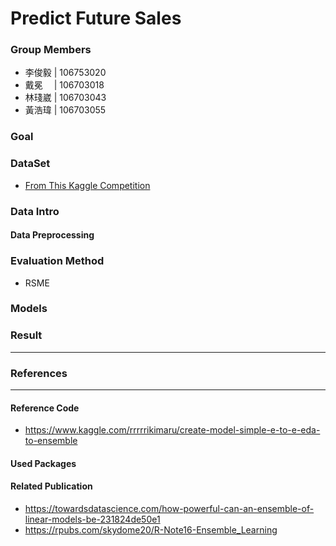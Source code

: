 # Predict Future Sales

### Group Members
- 李俊毅 | 106753020
- 戴冕　 | 106703018
- 林琖崴 | 106703043
- 黃浩瑋 | 106703055

### Goal

### DataSet
- [From This Kaggle Competition](https://www.kaggle.com/c/competitive-data-science-predict-future-sales/overview)

### Data Intro

#### Data Preprocessing

### Evaluation Method
- RSME

### Models

### Result

---
### References
---
#### Reference Code
- https://www.kaggle.com/rrrrrikimaru/create-model-simple-e-to-e-eda-to-ensemble

#### Used Packages

#### Related Publication
- https://towardsdatascience.com/how-powerful-can-an-ensemble-of-linear-models-be-231824de50e1
- https://rpubs.com/skydome20/R-Note16-Ensemble_Learning

